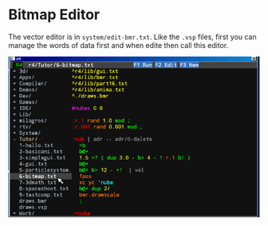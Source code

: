# Bitmap Editor

The vector editor is in `system/edit-bmr.txt`. Like the `.vsp` files, first you can manage the words of data first and when edite then call this editor.

<img src="../gif/bmredit.gif">


